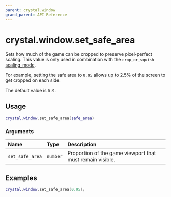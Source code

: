 ```yaml
---
parent: crystal.window
grand_parent: API Reference
---
```


# crystal.window.set_safe_area

Sets how much of the game can be cropped to preserve pixel-perfect scaling. This value is only used in combination with the `crop_or_squish` [scaling_mode](set_scaling_mode).

For example, setting the safe area to `0.95` allows up to 2.5% of the screen to get cropped on each side.

The default value is `0.9`.

## Usage

```lua
crystal.window.set_safe_area(safe_area)
```

### Arguments

| Name            | Type     | Description                                               |
| :-------------- | :------- | :-------------------------------------------------------- |
| `set_safe_area` | `number` | Proportion of the game viewport that must remain visible. |

## Examples

```lua
crystal.window.set_safe_area(0.95);
```
